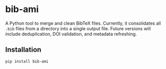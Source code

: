 # bib-ami

A Python tool to merge and clean BibTeX files. Currently, it consolidates all `.bib` files from a directory into a single output file. Future versions will include deduplication, DOI validation, and metadata refreshing.

## Installation
```bash
pip install bib-ami